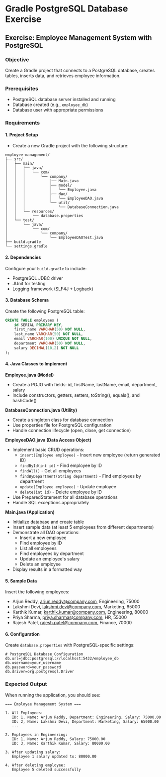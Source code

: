 # Gradle PostgreSQL Database Exercise

## Exercise: Employee Management System with PostgreSQL

### Objective
Create a Gradle project that connects to a PostgreSQL database, creates tables, inserts data, and retrieves employee information.

### Prerequisites
- PostgreSQL database server installed and running
- Database created (e.g., `employee_db`)
- Database user with appropriate permissions

### Requirements

#### 1. Project Setup
- Create a new Gradle project with the following structure:
```
employee-management/
├── src/
│   ├── main/
│   │   ├── java/
│   │   │   └── com/
│   │   │       └── company/
│   │   │           ├── Main.java
│   │   │           ├── model/
│   │   │           │   └── Employee.java
│   │   │           ├── dao/
│   │   │           │   └── EmployeeDAO.java
│   │   │           └── util/
│   │   │               └── DatabaseConnection.java
│   │   └── resources/
│   │       └── database.properties
│   └── test/
│       └── java/
│           └── com/
│               └── company/
│                   └── EmployeeDAOTest.java
├── build.gradle
└── settings.gradle
```

#### 2. Dependencies
Configure your `build.gradle` to include:
- PostgreSQL JDBC driver
- JUnit for testing
- Logging framework (SLF4J + Logback)

#### 3. Database Schema
Create the following PostgreSQL table:
```sql
CREATE TABLE employees (
    id SERIAL PRIMARY KEY,
    first_name VARCHAR(50) NOT NULL,
    last_name VARCHAR(50) NOT NULL,
    email VARCHAR(100) UNIQUE NOT NULL,
    department VARCHAR(50) NOT NULL,
    salary DECIMAL(10,2) NOT NULL
);
```

#### 4. Java Classes to Implement

**Employee.java (Model)**
- Create a POJO with fields: id, firstName, lastName, email, department, salary
- Include constructors, getters, setters, toString(), equals(), and hashCode()

**DatabaseConnection.java (Utility)**
- Create a singleton class for database connection
- Use properties file for PostgreSQL configuration
- Handle connection lifecycle (open, close, get connection)

**EmployeeDAO.java (Data Access Object)**
- Implement basic CRUD operations:
  - `insert(Employee employee)` - Insert new employee (return generated ID)
  - `findById(int id)` - Find employee by ID
  - `findAll()` - Get all employees
  - `findByDepartment(String department)` - Find employees by department
  - `update(Employee employee)` - Update employee
  - `delete(int id)` - Delete employee by ID
- Use PreparedStatement for all database operations
- Handle SQL exceptions appropriately

**Main.java (Application)**
- Initialize database and create table
- Insert sample data (at least 5 employees from different departments)
- Demonstrate all DAO operations:
  - Insert a new employee
  - Find employee by ID
  - List all employees
  - Find employees by department
  - Update an employee's salary
  - Delete an employee
- Display results in a formatted way

#### 5. Sample Data
Insert the following employees:
- Arjun Reddy, arjun.reddy@company.com, Engineering, 75000
- Lakshmi Devi, lakshmi.devi@company.com, Marketing, 65000
- Karthik Kumar, karthik.kumar@company.com, Engineering, 80000
- Priya Sharma, priya.sharma@company.com, HR, 55000
- Rajesh Patel, rajesh.patel@company.com, Finance, 70000


#### 6. Configuration
Create `database.properties` with PostgreSQL-specific settings:
```properties
# PostgreSQL Database Configuration
db.url=jdbc:postgresql://localhost:5432/employee_db
db.username=your_username
db.password=your_password
db.driver=org.postgresql.Driver
```

### Expected Output
When running the application, you should see:
```
=== Employee Management System ===

1. All Employees:
   ID: 1, Name: Arjun Reddy, Department: Engineering, Salary: 75000.00
   ID: 2, Name: Lakshmi Devi, Department: Marketing, Salary: 65000.00
   ...

2. Employees in Engineering:
   ID: 1, Name: Arjun Reddy, Salary: 75000.00
   ID: 3, Name: Karthik Kumar, Salary: 80000.00

3. After updating salary:
   Employee 1 salary updated to: 80000.00

4. After deleting employee:
   Employee 5 deleted successfully
```
